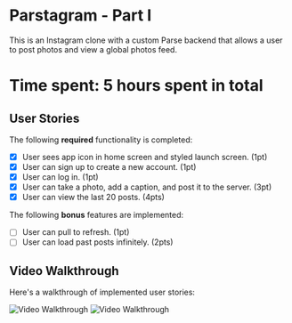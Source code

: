 # Parstagram - Part I

This is an Instagram clone with a custom Parse backend that allows a user to post photos and view a global photos feed.


Time spent: 5 hours spent in total
=======

## User Stories

The following **required** functionality is completed:

- [x] User sees app icon in home screen and styled launch screen. (1pt)
- [x] User can sign up to create a new account. (1pt)
- [x] User can log in. (1pt)
- [x] User can take a photo, add a caption, and post it to the server. (3pt)
- [x] User can view the last 20 posts. (4pts)

The following **bonus** features are implemented:

- [ ] User can pull to refresh. (1pt)
- [ ] User can load past posts infinitely. (2pts)

## Video Walkthrough

Here's a walkthrough of implemented user stories:

<img src='http://g.recordit.co/XT6HvhE90m.gif' title='Video Walkthrough' width='' alt='Video Walkthrough' />

<img src='http://g.recordit.co/zCmqBQ4H1j.gif' title='Video Walkthrough' width='' alt='Video Walkthrough' />


